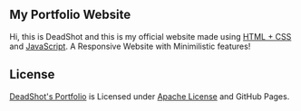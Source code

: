 ## My Portfolio Website
Hi, this is DeadShot and this is my official website made using [HTML + CSS](https://html.com) and [JavaScript](https://javascript.com). A Responsive Website with Minimilistic features!

## License
[DeadShot's Portfolio](https://deadshot.is-a.dev) is Licensed under [Apache License](https://github.com/deadshotofficial/deadshotofficial.github.io/blob/main/LICENSE) and GitHub Pages.
